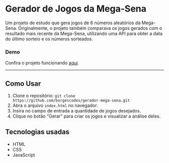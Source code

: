 # Gerador de Jogos da Mega-Sena

Um projeto de estudo que gera jogos de 6 números aleatórios da Mega-Sena. Originalmente, o projeto também comparava os jogos gerados com o resultado mais recente da Mega-Sena, utilizando uma API para obter a data do último sorteio e os números sorteados.

### Demo
Confira o projeto funcionando [aqui](https://borgescodes.github.io/gerador-mega-sena/).

---

## Como Usar

1. Clone o repositório: `git clone https://github.com/borgescodes/gerador-mega-sena.git`
2. Abra o arquivo `index.html` no navegador.
3. Insira no campo de entrada a quantidade de jogos desejados.
4. Clique no botão "Gerar" para criar os jogos e visualizar a análise deles.

<!--## Observações Importantes

- O projeto possui uma seção chamada **"Resultado oficial da Mega-Sena"**, que deveria ser alimentada pelos dados da API (como a data do último sorteio e os números sorteados).
- Devido a problemas com o site que fornece a API, a aplicação hospedada no Heroku está enfrentando falhas, deixando essa seção vazia.
- **Atualmente**, o projeto **apenas gera jogos aleatórios**, sem a funcionalidade de comparação com os resultados oficiais da Mega-Sena.-->

## Tecnologias usadas
- HTML
- CSS
- JavaScript
